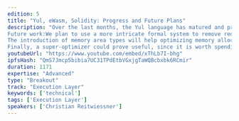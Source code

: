 ```yaml
---
edition: 5
title: "Yul, eWasm, Solidity: Progress and Future Plans"
description: "Over the last months, the Yul language has matured and proved its flexibility. The Solidity team has implemented an optimizer and an eWasm dialect and is now full steam working on rewriting the Solidity code generator to produce Yul code to replace sequences of EVM instructions.The Yul optimizer now matches the old EVM optimizer and already surpasses it with features like function inlining and cross-function optimization. This is also the main reason why the new code generator can be written in a super-modular way. Furthermore, it can equally operate on EVM- and eWasm-flavoured Yul code, which is important to cope with the 256- to 64-bit translation.Through this, the Solidity compiler can now output eWasm code, which makes efficient use of 64 bit types. Furthermore, the new code generator includes automated overflow checks everywhere, again something that would have destroyed the old optimizer.
Future work:We plan to use a more intricate formal system to remove redundant operations and checks based on range-relations between variables.
The introduction of memory area types will help optimizing memory allocation.
Finally, a super-optimizer could prove useful, since it is worth spending extra time on compilation to save gas."
youtubeUrl: "https://www.youtube.com/embed/xThLb7I-bhg"
ipfsHash: "QmS7Jmcp5bibia7UC31TPdEtbVGxjgTaWQBcbxbk6RCmir"
duration: 1171
expertise: "Advanced"
type: "Breakout"
track: "Execution Layer"
keywords: ['technical']
tags: ['Execution Layer']
speakers: ['Christian Reitwiessner']
---
```


